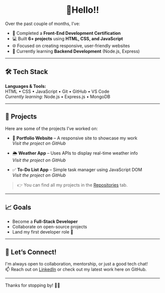 <h1 align="center">👋Hello!!</h1>



Over the past couple of months, I’ve:

- 🚀 Completed a **Front-End Development Certification**
- 💻 Built **6+ projects** using **HTML, CSS, and JavaScript**
- 🌐 Focused on creating responsive, user-friendly websites
- 🔧 Currently learning **Backend Development** (Node.js, Express)

---

## 🛠️ Tech Stack

**Languages & Tools:**  
HTML • CSS • JavaScript • Git • GitHub • VS Code  
_Currently learning:_ Node.js • Express.js • MongoDB

---

## 📂 Projects

Here are some of the projects I’ve worked on:

- 🎯 **Portfolio Website** – A responsive site to showcase my work  
  _Visit the project on GitHub_

- 🌦️ **Weather App** – Uses APIs to display real-time weather info  
  _Visit the project on GitHub_

- ✅ **To-Do List App** – Simple task manager using JavaScript DOM  
  _Visit the project on GitHub_

> 👉 You can find all my projects in the [Repositories](https://github.com/yourusername?tab=repositories) tab.

---

## 📈 Goals

- Become a **Full-Stack Developer**
- Collaborate on open-source projects
- Land my first developer role 🚀

---

## 🤝 Let’s Connect!

I'm always open to collaboration, mentorship, or just a good tech chat!  
📫 Reach out on [LinkedIn](https://www.linkedin.com/in/yourprofile) or check out my latest work here on GitHub.

---

Thanks for stopping by! 👨‍💻
